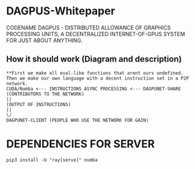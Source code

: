 # DAGPUS-Whitepaper
CODENAME DAGPUS - DISTRIBUTED ALLOWANCE OF GRAPHICS PROCESSING UNITS, A DECENTRALIZED INTERNET-OF-GPUS SYSTEM FOR JUST ABOUT ANYTHING. 

## How it should work (Diagram and description)
```
**First we make all eval-like functions that arent ours undefined. Then we make our own language with a decent instruction set in a P2P network. 
CUDA/Numba <--- INSTRUCTIONS ASYNC PROCESSING <--- DAGPUNET-SHARE (CONTRIBUTORS TO THE NETWORK)
||
(OUTPUT OF INSTRUCTIONS)
||
\/
DAGPUNET-CLIENT (PEOPLE WHO USE THE NETWORK FOR GAIN)
```
# DEPENDENCIES FOR SERVER
```
pip3 install -U "ray[serve]" numba
```
